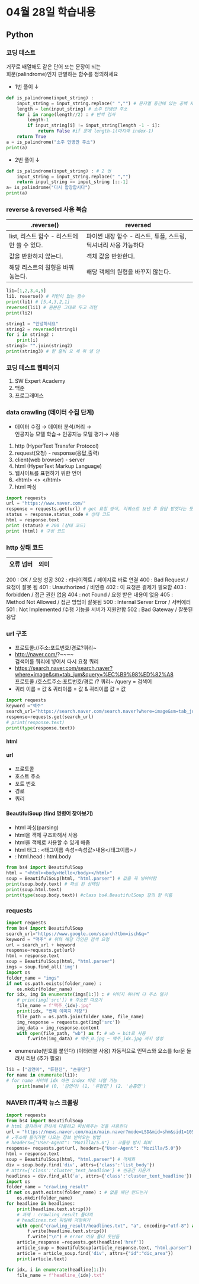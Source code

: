 # 04월 28일 학습내용
## Python

### 코딩 테스트
거꾸로 배열해도 같은 단어 또는 문장이 되는  
회문(palindrome)인지 판별하는 함수를 정의하세요

- 1번 풀이 ↓
```pytHon
def is_palindrome(input_string) :
    input_string = input_string.replace(" ","") # 문자열 중간에 있는 공백 제거
    length = len(input_string) # 소주 만병만 주소
    for i in range(length//2) : # 반씩 검사
        length-1
        if input_string[i] != input_string[length -1 - i]: 
            return False #if 문에 length-1(마지막 index-1)
    return True
a = is_palindrome("소주 만병만 주소")
print(a)
```
- 2번 풀이 ↓
```Python
def is_palindrome(input_string) : # 2 번
    input_string = input_string.replace(" ","")
    return input_string == input_string [::-1]
a= is_palindrome("다시 합창합시다")
print(a)
```
### reverse & reversed 사용 복습
.reverse() | reversed
----|----
list, 리스트 함수 - 리스트에만 쓸 수 있다. | 파이썬 내장 함수 - 리스트, 튜플, 스트링, 딕셔너리 사용 가능하다  
값을 반환하지 않는다. | 객체 값을 반환한다.  
해당 리스트의 원형을 바꿔 놓는다.|해당 객체의 원형을 바꾸지 않는다.

```python
li1=[1,2,3,4,5]
li1. reverse() # 리턴이 없는 함수
print(li1) # [5,4,3,2,1]
reversed(li1) # 원본은 그대로 두고 리턴
print(li2)

string1 = "안녕하세요"
string2 = reversed(string1)
for i in string2 :
    print(i)
string3= "".join(string2)
print(string3) # 한 줄씩 요 세 하 녕 안
```
### 코딩 테스트 웹페이지
1. SW Expert Academy
2. 백준
3. 프로그래머스

### data crawling (데이터 수집 단계)
- 데이터 수집 → 데이터 분석/처리
  →  
  인공지능 모델 학습→ 인공지능 모델 평가→ 사용  
1. http (HyperText Transfer Protocol)
2. request(요청) - response(응답,출력)
3. client(web browser) - server
4. html (HyperText Markup Language)
5. 웹사이트를 표현하기 위한 언어
6. \<html> <> \</html>
7.  html 파싱

```python
import requests
url = "https://www.naver.com/"
response = requests.get(url) # get 요청 방식, 리퀘스트 보낸 후 응답 받겟다는 뜻
status = response.status_code # 상태 코드
html = response.text
print (status) # 200 (상태 코드)
print (html) # 구성 코드
```
### http 상태 코드
오류 넘버 | 의미
---|---
200 : OK / 요청 성공
302 : 리다이렉트 / 페이지로 바로 연결
400 : Bad Request / 요청이 잘못 됨
401 : Unauthorized / 비인증
402 : 이 요청은 결제가 필요함
403 : forbidden / 접근 권한 없음
404 : not Found / 요청 받은 내용이 없음
405 : Method Not Allowed / 접근 방법이 잘못됨
500 : Internal Server Error / 서버에러
501 : Not Implemented /수행 기능을 서버가 지원안함
502 : Bad Gateway / 잘못된 응답

### url 구조 
- 프로토콜://주소:포트번호/경로?쿼리~
- http://naver.com/?~~~~  
검색어를 쿼리에 넣어서 다시 요청
쿼리
- https://search.naver.com/search.naver?where=image&sm=tab_jum&query=%EC%B9%98%ED%82%A8  
프로토콜 /호스트주소:포트번호/경로 /? 쿼리~ /query = 검색어
- 쿼리 이름 = 값 & 쿼리이름 = 값 & 쿼리이름 값 = 값
```python
import requests
keyword ="맥주"
search_url="https://search.naver.com/search.naver?where=image&sm=tab_jum&query="+keyword
response=requests.get(search_url)
# print(response.text)
print(type(response.text))
```


#### html
#### url
- 프로토콜
- 호스트 주소
- 포트 번호
- 경로
- 쿼리
#### BeautifulSoup (find 명령어 찾아보기)
- html 파싱(parsing)
- html을 객체 구조화해서 사용
- html을 객체로 사용할 수 있게 해줌
- html 태그 : <태그이름 속성=속성값>내용</태그이름> / <html> </html>
- <html><head></head><body></body></html> : html.head : html.body


```python
from bs4 import BeautifulSoup
html = "<html><body>Hello</body></html>"
soup = BeautifulSoup(html, "html.parser") # 값을 꼭 넣어야함
print(soup.body.text) # 파싱 된 상태임
print(soup.html.text) 
print(type(soup.body.text)) #class bs4.BeautifulSoup 정의 한 이름
```

### requests
```python
import requests
from bs4 import BeautifulSoup
search_url="https://www.google.com/search?tbm=isch&q="
keyword = "맥주" # 위와 해당 라인은 검색 요청
url = search_url + keyword
response=requests.get(url)
html = response.text
soup = BeautifulSoup(html, "html.parser")
imgs = soup.find_all('img') 
import os
folder_name = "imgs"
if not os.path.exists(folder_name) :
    os.mkdir(folder_name)
for idx, img in enumerate(imgs[1:]) : # 이미지 하나씩 다 주소 열기
    # print(img['src']) # 주소만 따오기
    file_name = f"맥주_{idx}.jpg"
    print(idx, "번째 이미지 저장")
    file_path = os.path.join(folder_name, file_name)
    img_response = requests.get(img['src'])
    img_data = img_response.content
    with open(file_path, "wb") as f: # wb = bit로 사용
        f.write(img_data) # 맥주_0.jpg ~ 맥주_idx.jpg 까지 생성
```
 - enumerate(번호를 붙인다) (이터러블 사용) 자동적으로 인덱스와 요소를 for문 돌려서 리턴 (추가 필요)
```python
li1 = ["김연아", "류현진", "손흥민"]
for name in enumerate(li1):
# for name 사이에 idx 하면 index 따로 나열 가능
    print(name)# (0, '김연아) (1, '류현진') (2. '손흥민')
```
### NAVER IT/과학 뉴스 크롤링
```python
import requests
from bs4 import BeautifulSoup
# html 글자라서 편하게 다룰려고 파싱해주는 것을 사용한다
url = "https://news.naver.com/main/main.naver?mode=LSD&mid=shm&sid1=105"
# ↙주소에 들어가면 나오는 정보 받아오는 방법
# headers={"User-Agent": "Mozilla/5.0"} : 크롤링 방지 회피
response= requests.get(url, headers={"User-Agent": "Mozilla/5.0"})
html = response.text
soup = BeautifulSoup(html, "html.parser") # 객체화
div = soup.body.find('div', attrs={'class':'list_body'})
# attrs={'class':'cluster_text_headline'} # 빈공간 지운거
headlines = div.find_all('a', attrs={'class':'cluster_text_headline'})
import os
folder_name = "crawling_result"
if not os.path.exists(folder_name) : # 없을 때만 만드는거
    os.mkdir(folder_name)
for headline in headlines:
    print(headline.text.strip())
    # 과제 : crawling_result 폴더의
    # headlines.txt 파일에 저장하기
    with open("crawling_result/headlines.txt", "a", encoding="utf-8") as f:
        f.write(headline.text.strip())
        f.write("\n") # error 이유 폴더 못만듬
    article_response =requests.get(headline['href'])
    article_soup = BeautifulSoup(article_response.text, "html.parser")
    article = article_soup.find('div', attrs={"id":"dic_area"})
    print(article.text)

for idx, i in enumerate(headline[1:]):
    file_name = f"headline_{idx}.txt"
```

